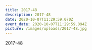 ```yaml
---
title: 2017-48
description: 2017-48
date: 2020-10-07T11:29:59.070Z
event_date: 2020-10-07T11:29:59.094Z
picture: /images/uploads/2017-48.jpg
---
```

2017-48